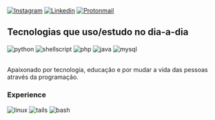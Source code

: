 



[![Instagram](https://img.shields.io/badge/Instagram-E4405F?style=for-the-badge&logo=instagram&logoColor=white)](https://instagram.com/davisantana04_)
[![Linkedin](https://img.shields.io/badge/LinkedIn-0077B5?style=for-the-badge&logo=linkedin&logoColor=white)](https://br.linkedin.com/in/davi-g-santana-aa088828b)
[![Protonmail](https://img.shields.io/badge/ProtonMail-8B89CC?style=for-the-badge&logo=protonmail&logoColor=white)](cyberdgsecurity20@proton.me)




## Tecnologias que uso/estudo no dia-a-dia

<div style="display: inline_block">
  <img align="center" alt="python" src="https://img.shields.io/badge/Python-3776AB?style=for-the-badge&logo=python&logoColor=white" />
  <img align="center" alt="shellscript" src="https://img.shields.io/badge/Shell_Script-121011?style=for-the-badge&logo=gnu-bash&logoColor=white" />
  <img align="center" alt="php" src="https://img.shields.io/badge/PHP-777BB4?style=for-the-badge&logo=php&logoColor=white" />
  <img align="center" alt="java" src="https://img.shields.io/badge/Java-ED8B00?style=for-the-badge&logo=openjdk&logoColor=white" />
  <img align="center" alt="mysql" src="https://img.shields.io/badge/MySQL-00000F?style=for-the-badge&logo=mysql&logoColor=white" />
</div><br/>

Apaixonado por tecnologia, educação e por mudar a vida das pessoas através da programação.

### Experience
<div style="display: inline_block">
    <img aling="center" alt="linux"
    src="https://img.shields.io/badge/Linux-FCC624?style=for-the-badge&logo=linux&logoColor=black">
    <img aling="center" alt="tails"
    src="https://img.shields.io/badge/Tails%20-56347C?&style=for-the-badge&logo=tails&logoColor=white">
    <img aling="center" alt="bash"
    src="https://img.shields.io/badge/GNU%20Bash-4EAA25?style=for-the-badge&logo=GNU%20Bash&logoColor=white">
    
</div><br/> 
